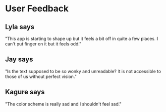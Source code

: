 # User Feedback
## Lyla says
"This app is starting to shape up but it feels a bit off in quite a few places. I can't put finger on it but it feels odd."

## Jay says
"Is the text supposed to be so wonky and unreadable? It is not accessible to those of us without perfect vision."

## Kagure says
"The color scheme is really sad and I shouldn't feel sad."
